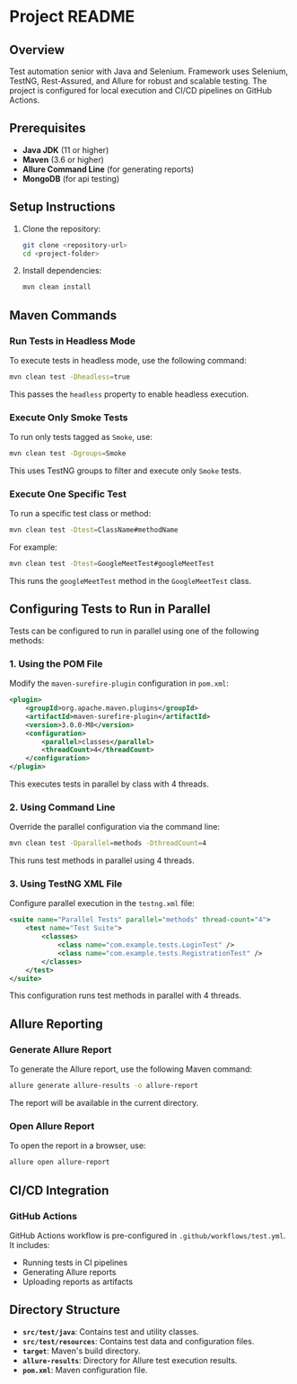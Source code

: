 # Project README

## Overview
Test automation senior with Java and Selenium. Framework uses Selenium, TestNG, Rest-Assured, and Allure for robust and scalable testing. The project is configured for local execution and CI/CD pipelines on GitHub Actions.

## Prerequisites

- **Java JDK** (11 or higher)
- **Maven** (3.6 or higher)
- **Allure Command Line** (for generating reports)
- **MongoDB** (for api testing)

## Setup Instructions

1. Clone the repository:
   ```bash
   git clone <repository-url>
   cd <project-folder>
   ```

2. Install dependencies:
   ```bash
   mvn clean install
   ```

## Maven Commands

### Run Tests in Headless Mode
To execute tests in headless mode, use the following command:
```bash
mvn clean test -Dheadless=true
```
This passes the `headless` property to enable headless execution.

### Execute Only Smoke Tests
To run only tests tagged as `Smoke`, use:
```bash
mvn clean test -Dgroups=Smoke
```
This uses TestNG groups to filter and execute only `Smoke` tests.

### Execute One Specific Test
To run a specific test class or method:
```bash
mvn clean test -Dtest=ClassName#methodName
```
For example:
```bash
mvn clean test -Dtest=GoogleMeetTest#googleMeetTest
```
This runs the `googleMeetTest` method in the `GoogleMeetTest` class.

## Configuring Tests to Run in Parallel
Tests can be configured to run in parallel using one of the following methods:

### 1. Using the POM File
Modify the `maven-surefire-plugin` configuration in `pom.xml`:
```xml
<plugin>
    <groupId>org.apache.maven.plugins</groupId>
    <artifactId>maven-surefire-plugin</artifactId>
    <version>3.0.0-M8</version>
    <configuration>
        <parallel>classes</parallel>
        <threadCount>4</threadCount>
    </configuration>
</plugin>
```
This executes tests in parallel by class with 4 threads.

### 2. Using Command Line
Override the parallel configuration via the command line:
```bash
mvn clean test -Dparallel=methods -DthreadCount=4
```
This runs test methods in parallel using 4 threads.

### 3. Using TestNG XML File
Configure parallel execution in the `testng.xml` file:
```xml
<suite name="Parallel Tests" parallel="methods" thread-count="4">
    <test name="Test Suite">
        <classes>
            <class name="com.example.tests.LoginTest" />
            <class name="com.example.tests.RegistrationTest" />
        </classes>
    </test>
</suite>
```
This configuration runs test methods in parallel with 4 threads.

## Allure Reporting

### Generate Allure Report
To generate the Allure report, use the following Maven command:
```bash
allure generate allure-results -o allure-report
```
The report will be available in the current directory.

### Open Allure Report
To open the report in a browser, use:
```bash
allure open allure-report
```

## CI/CD Integration

### GitHub Actions
GitHub Actions workflow is pre-configured in `.github/workflows/test.yml`. It includes:
- Running tests in CI pipelines
- Generating Allure reports
- Uploading reports as artifacts
## Directory Structure

- **`src/test/java`**: Contains test and utility classes.
- **`src/test/resources`**: Contains test data and configuration files.
- **`target`**: Maven's build directory.
- **`allure-results`**: Directory for Allure test execution results.
- **`pom.xml`**: Maven configuration file.
